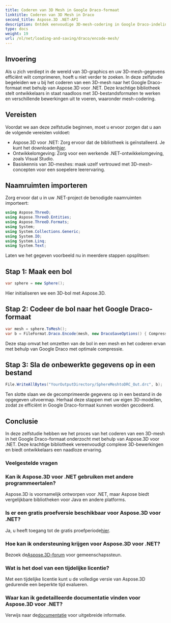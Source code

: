 ```yaml
---
title: Coderen van 3D Mesh in Google Draco-formaat
linktitle: Coderen van 3D Mesh in Draco
second_title: Aspose.3D .NET-API
description: Ontdek eenvoudige 3D-mesh-codering in Google Draco-indeling met Aspose.3D voor .NET. Volg onze stapsgewijze handleiding. Efficiënt, krachtig en ontwikkelaarsvriendelijk!
type: docs
weight: 19
url: /nl/net/loading-and-saving/draco/encode-mesh/
---
```

## Invoering
Als u zich verdiept in de wereld van 3D-graphics en uw 3D-mesh-gegevens efficiënt wilt comprimeren, hoeft u niet verder te zoeken. In deze zelfstudie begeleiden we u bij het coderen van een 3D-mesh naar het Google Draco-formaat met behulp van Aspose.3D voor .NET. Deze krachtige bibliotheek stelt ontwikkelaars in staat naadloos met 3D-bestandsformaten te werken en verschillende bewerkingen uit te voeren, waaronder mesh-codering.
## Vereisten
Voordat we aan deze zelfstudie beginnen, moet u ervoor zorgen dat u aan de volgende vereisten voldoet:
-  Aspose.3D voor .NET: Zorg ervoor dat de bibliotheek is geïnstalleerd. Je kunt het downloaden[hier](https://releases.aspose.com/3d/net/).
- Ontwikkelomgeving: Zorg voor een werkende .NET-ontwikkelomgeving, zoals Visual Studio.
- Basiskennis van 3D-meshes: maak uzelf vertrouwd met 3D-mesh-concepten voor een soepelere leerervaring.
## Naamruimten importeren
Zorg ervoor dat u in uw .NET-project de benodigde naamruimten importeert:
```csharp
using Aspose.ThreeD;
using Aspose.ThreeD.Entities;
using Aspose.ThreeD.Formats;
using System;
using System.Collections.Generic;
using System.IO;
using System.Linq;
using System.Text;
```
Laten we het gegeven voorbeeld nu in meerdere stappen opsplitsen:
## Stap 1: Maak een bol
```csharp
var sphere = new Sphere();
```
Hier initialiseren we een 3D-bol met Aspose.3D.
## Stap 2: Codeer de bol naar het Google Draco-formaat
```csharp
var mesh = sphere.ToMesh();
var b = FileFormat.Draco.Encode(mesh, new DracoSaveOptions() { CompressionLevel = DracoCompressionLevel.Optimal });
```
Deze stap omvat het omzetten van de bol in een mesh en het coderen ervan met behulp van Google Draco met optimale compressie.
## Stap 3: Sla de onbewerkte gegevens op in een bestand
```csharp
File.WriteAllBytes("YourOutputDirectory/SphereMeshtoDRC_Out.drc", b);
```
Ten slotte slaan we de gecomprimeerde gegevens op in een bestand in de opgegeven uitvoermap.
Herhaal deze stappen met uw eigen 3D-modellen, zodat ze efficiënt in Google Draco-formaat kunnen worden gecodeerd.
## Conclusie
In deze zelfstudie hebben we het proces van het coderen van een 3D-mesh in het Google Draco-formaat onderzocht met behulp van Aspose.3D voor .NET. Deze krachtige bibliotheek vereenvoudigt complexe 3D-bewerkingen en biedt ontwikkelaars een naadloze ervaring.

### Veelgestelde vragen
### Kan ik Aspose.3D voor .NET gebruiken met andere programmeertalen?
Aspose.3D is voornamelijk ontworpen voor .NET, maar Aspose biedt vergelijkbare bibliotheken voor Java en andere platforms.
### Is er een gratis proefversie beschikbaar voor Aspose.3D voor .NET?
 Ja, u heeft toegang tot de gratis proefperiode[hier](https://releases.aspose.com/).
### Hoe kan ik ondersteuning krijgen voor Aspose.3D voor .NET?
 Bezoek de[Aspose.3D-forum](https://forum.aspose.com/c/3d/18) voor gemeenschapssteun.
### Wat is het doel van een tijdelijke licentie?
Met een tijdelijke licentie kunt u de volledige versie van Aspose.3D gedurende een beperkte tijd evalueren.
### Waar kan ik gedetailleerde documentatie vinden voor Aspose.3D voor .NET?
 Verwijs naar de[documentatie](https://reference.aspose.com/3d/net/) voor uitgebreide informatie.